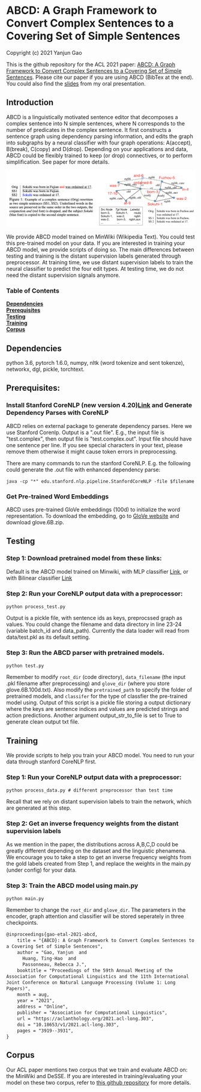 # ABCD: A Graph Framework to Convert Complex Sentences to a Covering Set of Simple Sentences

Copyright (c) 2021 Yanjun Gao 

This is the github repository for the ACL 2021 paper: [ABCD: A Graph Framework to Convert Complex Sentences to a Covering Set of Simple Sentences](https://aclanthology.org/2021.acl-long.303/). Please cite our paper if you are using ABCD (BibTex at the end). You could also find the [slides](ABCD-ACL-2021-Talk.pdf) from my oral presentation. 

## Introduction 
ABCD is a linguistically motivated sentence editor that decomposes a complex sentence into N simple sentences, where N corresponds to the number of predicates in the complex sentence. It first constructs a sentence graph using dependency parsing information, and edits the graph into subgraphs by a neural classifier with four graph operations: A(accept), B(break), C(copy) and D(drop). Depending on your applications and data, ABCD could be flexibly trained to keep (or drop) connectives, or to perform simplification. See paper for more details.  


![Input sentence and gold simple sentences (left); sentence graph constructed by ABCD](imgs/example.png)

We provide ABCD model trained on MinWiki (Wikipedia Text). You could test this pre-trained model on your data. If you are interested in training your ABCD model, we provide scripts of doing so. The main differences between testing and training is the distant supervision labels generated through preprocessor. At training time, we use distant supervision labels to train the neural classifier to predict the four edit types. At testing time, we do not need the distant supervision signals anymore. 


### Table of Contents
**[Dependencies](#dependencies)**<br>
**[Prerequisites](#prerequisites)**<br>
**[Testing](#test)**<br>
**[Training](#train)**<br>
**[Corpus](#corpus)**<br>


## Dependencies
python 3.6, pytorch 1.6.0, numpy, nltk (word tokenize and sent tokenze), networkx, dgl, pickle, torchtext. 

## Prerequisites:

### Install Stanford CoreNLP (new version 4.20)[Link](https://stanfordnlp.github.io/CoreNLP/index.html) and Generate Dependency Parses with CoreNLP 
ABCD relies on external package to generate dependency parses. Here we use Stanford Corenlp. Output is a ".out file". E.g., the input file is "test.complex", then output file is "test.complex.out". Input file should have one sentence per line. If you see special characters in your text, please remove them otherwise it might cause token errors in preprocessing. 

There are many commands to run the stanford CoreNLP. E.g. the following could generate the .out file with enhanced dependency parse: 
```
java -cp "*" edu.stanford.nlp.pipeline.StanfordCoreNLP -file $filename 
```

### Get Pre-trained Word Embeddings
ABCD uses pre-trained GloVe embeddings (100d) to initialize the word representation. To download the embedding, go to [GloVe website](https://nlp.stanford.edu/projects/glove/) and download glove.6B.zip.   


## Testing 

### Step 1: Download pretrained model from these links:
Default is the ABCD model trained on Minwiki, with MLP classifier [Link](https://drive.google.com/file/d/146NQ9vx5GOcHn1geGI-WgjGEJ-RE5w-4/view?usp=sharing), or with Bilinear classifier [Link](https://drive.google.com/file/d/1I11gAVngLSaTJASYr9zyUCAiRhnkWx8f/view?usp=sharing) 


### Step 2: Run your CoreNLP output data with a preprocessor:

```
python process_test.py 
```
Output is a pickle file, with sentence ids as keys, preprocssed graph as values. You could change the filename and data directory in line 23-24 (variable batch_id and data_path). Currently the data loader will read from data/test.pkl as its default setting. 

### Step 3: Run the ABCD parser with pretrained models. 
```
python test.py 
```
Remember to modify ``root_dir`` (code directory), ``data_filename`` (the input .pkl filename after preprocessing) and ``glove_dir`` (where you store glove.6B.100d.txt). Also modify the ``pretrained_path`` to specify the folder of pretrained models, and ``classifer`` for the type of classfier the pre-trained model using. Output of this script is a pickle file storing a output dictionary where the keys are sentence indices and values are predicted strings and action predictions. Another argument output_str_to_file is set to True to generate clean output txt file. 


## Training
We provide scripts to help you train your ABCD model. You need to run your data through stanford CoreNLP first. 

### Step 1:  Run your CoreNLP output data with a preprocessor:
```
python process_data.py # different preprocessor than test time 
```
Recall that we rely on distant supervision labels to train the network, which are generated at this step. 

### Step 2:  Get an inverse frequency weights from the distant supervision labels 
As we mention in the paper, the distributions across A,B,C,D could be greatly different depending on the dataset and the linguistic phenamena. We encourage you to take a step to get an inverse frequency weights from the gold labels created from Step 1, and replace the weights in the main.py (under config) for your data.  


### Step 3:  Train the ABCD model using main.py 
```
python main.py 
```
Remember to change the ``root_dir`` and ``glove_dir``. The parameters in the encoder, graph attention and classifier will be stored seperately in three checkpoints.  

```
@inproceedings{gao-etal-2021-abcd,
    title = "{ABCD}: A Graph Framework to Convert Complex Sentences to a Covering Set of Simple Sentences",
    author = "Gao, Yanjun  and
      Huang, Ting-Hao  and
      Passonneau, Rebecca J.",
    booktitle = "Proceedings of the 59th Annual Meeting of the Association for Computational Linguistics and the 11th International Joint Conference on Natural Language Processing (Volume 1: Long Papers)",
    month = aug,
    year = "2021",
    address = "Online",
    publisher = "Association for Computational Linguistics",
    url = "https://aclanthology.org/2021.acl-long.303",
    doi = "10.18653/v1/2021.acl-long.303",
    pages = "3919--3931",
}
```

## Corpus

Our ACL paper mentions two corpus that we train and evaluate ABCD on: the MinWiki and DeSSE. If you are interested in training/evaluating your model on these two corpus, refer to [this github repository](https://github.com/serenayj/DeSSE) for more details. 
